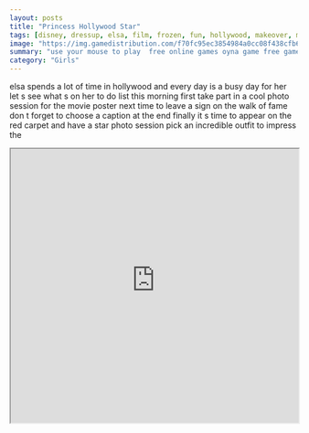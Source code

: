```yaml
---
layout: posts
title: "Princess Hollywood Star"
tags: [disney, dressup, elsa, film, frozen, fun, hollywood, makeover, movie, paparazzi, poster, princess, star, free, online, games, oyna, game, free, games, play, play, games]
image: "https://img.gamedistribution.com/f70fc95ec3854984a0cc08f438cfb634.jpg"
summary: "use your mouse to play  free online games oyna game free games play play games"
category: "Girls"
---
```


elsa spends a lot of time in hollywood and every day is a busy day for her let s see what s on her to do list this morning first take part in a cool photo session for the movie poster next time to leave a sign on the walk of fame don t forget to choose a caption at the end finally it s time to appear on the red carpet and have a star photo session pick an incredible outfit to impress the

<iframe width="100%" height="480px;" src="https://html5.gamedistribution.com/f70fc95ec3854984a0cc08f438cfb634/"></iframe>